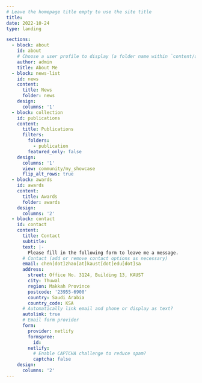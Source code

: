 ```yaml
---
# Leave the homepage title empty to use the site title
title:
date: 2022-10-24
type: landing

sections:
  - block: about
    id: about
    # Choose a user profile to display (a folder name within `content/authors/`)
    author: admin
    title: About Me
  - block: news-list
    id: news
    content:
      title: News
      folder: news
    design:
      columns: '1'
  - block: collection
    id: publications
    content:
      title: Publications   
      filters:
        folders:
          - publication
        featured_only: false
    design:
      columns: '1'
      view: community/my_showcase
      flip_alt_rows: true
  - block: awards
    id: awards
    content:
      title: Awards
      folder: awards
    design:
      columns: '2'
  - block: contact
    id: contact
    content:
      title: Contact
      subtitle:
      text: |-
        Please fill in the following form to leave me a message.
      # Contact (add or remove contact options as necessary)
      email: chen[dot]zhao[at]kaust[dot]edu[dot]sa
      address:
        street: Office No. 3124, Building 13, KAUST
        city: Thuwal
        region: Makkah Province
        postcode: '23955-6900'
        country: Saudi Arabia
        country_code: KSA
      # Automatically link email and phone or display as text?
      autolink: true
      # Email form provider
      form:
        provider: netlify
        formspree:
          id:
        netlify:
          # Enable CAPTCHA challenge to reduce spam?
          captcha: false
    design:
      columns: '2'
---
```

